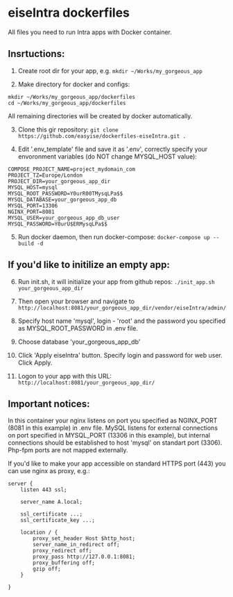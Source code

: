 eiseIntra dockerfiles
===

All files you need to run Intra apps with Docker container.

Insrtuctions:
---

1. Create root dir for your app, e.g. `mkdir ~/Works/my_gorgeous_app`

2. Make directory for docker and configs:

```
mkdir ~/Works/my_gorgeous_app/dockerfiles
cd ~/Works/my_gorgeous_app/dockerfiles
```

All remaining directories will be created by docker automatically.

3. Clone this gir repository: `git clone https://github.com/easyise/dockerfiles-eiseIntra.git .`

4. Edit '.env_template' file and save it as '.env', correctly specify your envoronment variables (do NOT change MYSQL_HOST value):

```
COMPOSE_PROJECT_NAME=project_mydomain_com
PROJECT_TZ=Europe/London
PROJECT_DIR=your_gorgeous_app_dir
MYSQL_HOST=mysql
MYSQL_ROOT_PASSWORD=Y0urR00TMysqLPa$$
MYSQL_DATABASE=your_gorgeous_app_db
MYSQL_PORT=13306
NGINX_PORT=8081
MYSQL_USER=your_gorgeous_app_db_user
MYSQL_PASSWORD=Y0urU$ERMysqLPa$$
```

5. Run docker daemon, then run docker-compose: `docker-compose up --build -d`

If you'd like to initilize an empty app:
---

6. Run init.sh, it will initialize your app from github repos: `./init_app.sh your_gorgeous_app_dir`

7. Then open your browser and navigate to `http://localhost:8081/your_gorgeous_app_dir/vendor/eiseIntra/admin/`

8. Specify host name 'mysql', login - 'root' and the password you specified as MYSQL_ROOT_PASSWORD in .env file.

9. Choose database 'your_gorgeous_app_db'

10. Click 'Apply eiseIntra' button. Specify login and password for web user. Click Apply.

11. Logon to your app with this URL:  `http://localhost:8081/your_gorgeous_app_dir/`

Important notices:
---

In this container your nginx listens on port you specified as NGINX_PORT (8081 in this example) in .env file.
MySQL listens for external connections on port specified in MYSQL_PORT (13306 in this example), but internal connections should be established to host 'mysql' on standart port (3306).
Php-fpm ports are not mapped externally.

If you'd like to make your app accessible on standard HTTPS port (443) you can use nginx as proxy, e.g.:
```
server {
    listen 443 ssl;

    server_name A.local;

    ssl_certificate ...;
    ssl_certificate_key ...;

    location / {
        proxy_set_header Host $http_host;
        server_name_in_redirect off;
        proxy_redirect off;
        proxy_pass http://127.0.0.1:8081;
        proxy_buffering off;
        gzip off;
    }

}
```

